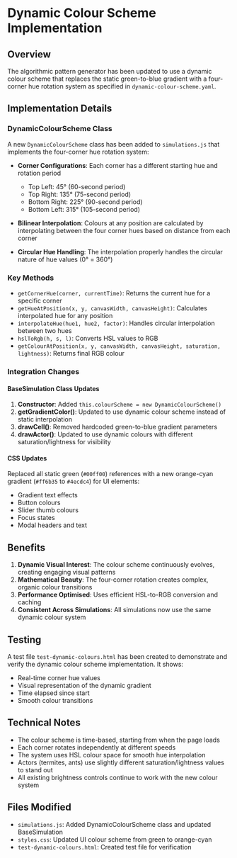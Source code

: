 # Dynamic Colour Scheme Implementation

## Overview

The algorithmic pattern generator has been updated to use a dynamic colour scheme that replaces the static green-to-blue gradient with a four-corner hue rotation system as specified in `dynamic-colour-scheme.yaml`.

## Implementation Details

### DynamicColourScheme Class

A new `DynamicColourScheme` class has been added to `simulations.js` that implements the four-corner hue rotation system:

- **Corner Configurations**: Each corner has a different starting hue and rotation period
  - Top Left: 45° (60-second period)
  - Top Right: 135° (75-second period)  
  - Bottom Right: 225° (90-second period)
  - Bottom Left: 315° (105-second period)

- **Bilinear Interpolation**: Colours at any position are calculated by interpolating between the four corner hues based on distance from each corner

- **Circular Hue Handling**: The interpolation properly handles the circular nature of hue values (0° = 360°)

### Key Methods

- `getCornerHue(corner, currentTime)`: Returns the current hue for a specific corner
- `getHueAtPosition(x, y, canvasWidth, canvasHeight)`: Calculates interpolated hue for any position
- `interpolateHue(hue1, hue2, factor)`: Handles circular interpolation between two hues
- `hslToRgb(h, s, l)`: Converts HSL values to RGB
- `getColourAtPosition(x, y, canvasWidth, canvasHeight, saturation, lightness)`: Returns final RGB colour

### Integration Changes

#### BaseSimulation Class Updates

1. **Constructor**: Added `this.colourScheme = new DynamicColourScheme()`
2. **getGradientColor()**: Updated to use dynamic colour scheme instead of static interpolation
3. **drawCell()**: Removed hardcoded green-to-blue gradient parameters
4. **drawActor()**: Updated to use dynamic colours with different saturation/lightness for visibility

#### CSS Updates

Replaced all static green (`#00ff00`) references with a new orange-cyan gradient (`#ff6b35` to `#4ecdc4`) for UI elements:

- Gradient text effects
- Button colours
- Slider thumb colours
- Focus states
- Modal headers and text

## Benefits

1. **Dynamic Visual Interest**: The colour scheme continuously evolves, creating engaging visual patterns
2. **Mathematical Beauty**: The four-corner rotation creates complex, organic colour transitions
3. **Performance Optimised**: Uses efficient HSL-to-RGB conversion and caching
4. **Consistent Across Simulations**: All simulations now use the same dynamic colour system

## Testing

A test file `test-dynamic-colours.html` has been created to demonstrate and verify the dynamic colour scheme implementation. It shows:

- Real-time corner hue values
- Visual representation of the dynamic gradient
- Time elapsed since start
- Smooth colour transitions

## Technical Notes

- The colour scheme is time-based, starting from when the page loads
- Each corner rotates independently at different speeds
- The system uses HSL colour space for smooth hue interpolation
- Actors (termites, ants) use slightly different saturation/lightness values to stand out
- All existing brightness controls continue to work with the new colour system

## Files Modified

- `simulations.js`: Added DynamicColourScheme class and updated BaseSimulation
- `styles.css`: Updated UI colour scheme from green to orange-cyan
- `test-dynamic-colours.html`: Created test file for verification 